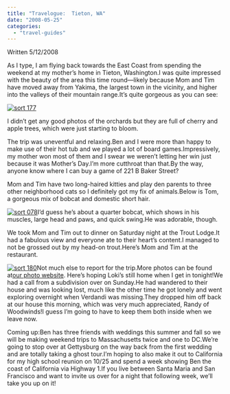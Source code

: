 ```yaml
---
title: "Travelogue:  Tieton, WA"
date: "2008-05-25"
categories: 
  - "travel-guides"
---
```


Written 5/12/2008

As I type, I am flying back towards the East Coast from spending the weekend at my mother’s home in Tieton, Washington.I was quite impressed with the beauty of the area this time round—likely because Mom and Tim have moved away from Yakima, the largest town in the vicinity, and higher into the valleys of their mountain range.It’s quite gorgeous as you can see:

[![sort 177](http://www.rebeccagomezfarrell.com/wp-content/uploads/2008/05/sort-177.jpg)](http://www.rebeccagomezfarrell.com/2008/05/travelogue-tieton-wa/sort-177/)

I didn’t get any good photos of the orchards but they are full of cherry and apple trees, which were just starting to bloom.

The trip was uneventful and relaxing.Ben and I were more than happy to make use of their hot tub and we played a lot of board games.Impressively, my mother won most of them and I swear we weren’t letting her win just because it was Mother’s Day.I’m more cutthroat than that.By the way, anyone know where I can buy a game of 221 B Baker Street?

Mom and Tim have two long-haired kitties and play den parents to three other neighborhood cats so I definitely got my fix of animals.Below is Tom, a gorgeous mix of bobcat and domestic short hair.

[![sort 078](http://www.rebeccagomezfarrell.com/wp-content/uploads/2008/05/sort-078.jpg)](http://www.rebeccagomezfarrell.com/2008/05/travelogue-tieton-wa/sort-078/)I’d guess he’s about a quarter bobcat, which shows in his muscles, large head and paws, and quick swing.He was adorable, though.

We took Mom and Tim out to dinner on Saturday night at the Trout Lodge.It had a fabulous view and everyone ate to their heart’s content.I managed to not be grossed out by my head-on trout.Here’s Mom and Tim at the restaurant.

[![sort 180](http://www.rebeccagomezfarrell.com/wp-content/uploads/2008/05/sort-180.jpg)](http://www.rebeccagomezfarrell.com/2008/05/travelogue-tieton-wa/sort-180/)Not much else to report for the trip.More photos can be found at[our photo website](http://www.yellow5labs.com/photos/index.php?path=./Adventures/Trip%20to%20Tieton%20for%20Mom "http://www.yellow5labs.com/photos/index.php?path=./Adventures/Trip%20to%20Tieton%20for%20Mom"). Here’s hoping Loki’s still home when I get in tonight!We had a call from a subdivision over on Sunday.He had wandered to their house and was looking lost, much like the other time he got lonely and went exploring overnight when Verdandi was missing.They dropped him off back at our house this morning, which was very much appreciated, Randy of Woodwinds!I guess I’m going to have to keep them both inside when we leave now.

Coming up:Ben has three friends with weddings this summer and fall so we will be making weekend trips to Massachusetts twice and one to DC.We’re going to stop over at Gettysburg on the way back from the first wedding and are totally taking a ghost tour.I’m hoping to also make it out to California for my high school reunion on 10/25 and spend a week showing Ben the coast of California via Highway 1.If you live between Santa Maria and San Francisco and want to invite us over for a night that following week, we’ll take you up on it!
